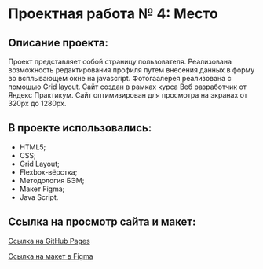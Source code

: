 # Проектная работа № 4: Место

## **Описание проекта:**

Проект представляет собой страницу пользователя. Реализована возможность редактирования профиля путем внесения данных в форму во всплывающем окне на javascript. Фотогаалерея реализована с помощью Grid layout.  Сайт создан в рамках курса Веб разработчик от Яндекс Практикум. Сайт оптимизирован для просмотра на экранах от 320px до 1280px.

## **В проекте использовались:**

* HTML5;
* CSS;
* Grid Layout;
* Flexbox-вёрстка;
* Методология БЭМ;
* Макет Figma;
* Java Script.

## **Ссылка на просмотр сайта и макет:**

[Ссылка на GitHub Pages](https://nataly2898.github.io/mesto/)

[Ссылка на макет в Figma](https://www.figma.com/file/2cn9N9jSkmxD84oJik7xL7/JavaScript.-Sprint-4?node-id=0%3A1)

